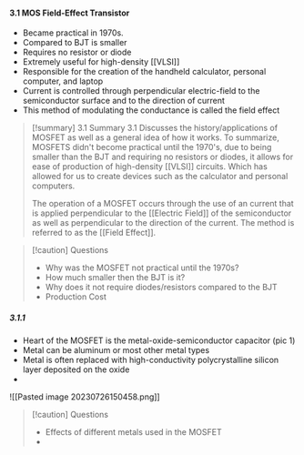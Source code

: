 
#### 3.1 MOS Field-Effect Transistor
- Became practical in 1970s.
- Compared to BJT is smaller
- Requires no resistor or diode
- Extremely useful for high-density [[VLSI]]
- Responsible for the creation of the handheld calculator, personal computer, and laptop 
- Current is controlled through perpendicular electric-field to the semiconductor surface and to the direction of current
- This method of modulating the conductance is called the field effect
>[!summary] 3.1 Summary
>3.1 Discusses the history/applications of MOSFET as well as a general idea of how it works. To summarize, MOSFETS didn't become practical until the 1970's, due to being smaller than the BJT and requiring no resistors or diodes, it allows for ease of production of high-density [[VLSI]] circuits. Which has allowed for us to create devices such as the calculator and personal computers.
>
>The operation of a MOSFET occurs through the use of an current that is applied perpendicular to the [[Electric Field]] of the semiconductor as well as perpendicular to the direction of the current. The method is referred to as the [[Field Effect]].

>[!caution] Questions
>
>- Why was the MOSFET not practical until the 1970s?
>- How much smaller then the BJT is it?
>- Why does it not require diodes/resistors compared to the BJT
>- Production Cost



##### 3.1.1 
- Heart of the MOSFET is the metal-oxide-semiconductor capacitor (pic 1)
- Metal can be aluminum or most other metal types 
- Metal is often replaced with high-conductivity polycrystalline silicon layer deposited on the oxide
- 

![[Pasted image 20230726150458.png]]

>[!caution] Questions
> - Effects of different metals used in the MOSFET
> - 